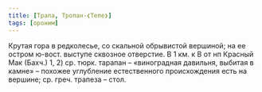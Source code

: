 ```yaml
---
title: [Трапа, Тропан-❮Тепе❯]
tags: [ороним]
---
```


Крутая гора в редколесье, со скальной обрывистой вершиной; на ее остром ю-вост.
выступе сквозное отверстие. В 1 км. к В от нп Красный Мак (Бахч.) 1, 2) ср.
тюрк. тарапан – «виноградная давильня, выбитая в камне» – похожее углубление
естественного происхождения есть на вершине; ср. греч. трапеза – стол.
